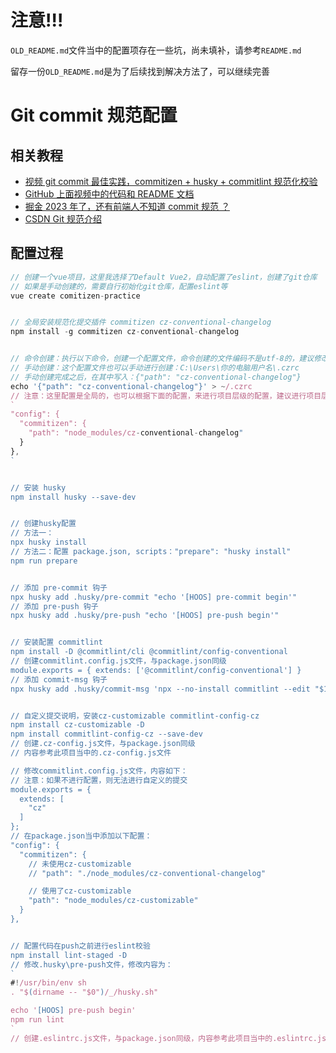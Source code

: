 # 注意!!!

`OLD_README.md`文件当中的配置项存在一些坑，尚未填补，请参考`README.md`

留存一份`OLD_README.md`是为了后续找到解决方法了，可以继续完善

# Git commit 规范配置

## 相关教程

- [视频 git commit 最佳实践，commitizen + husky + commitlint 规范化校验](https://www.bilibili.com/video/BV193411C7XE/?spm_id_from=333.337.search-card.all.click&vd_source=3284d439dd5569b325f17bd1d33a1739)
- [GitHub 上面视频中的代码和 README 文档](https://github.com/dev-zuo/commitizen-practice-demo)
- [掘金 2023 年了，还有前端人不知道 commit 规范 ？](https://juejin.cn/post/7212597327579037756#heading-13)
- [CSDN Git 规范介绍](https://blog.csdn.net/qq_39249422/article/details/122984620)

## 配置过程

```js
// 创建一个vue项目，这里我选择了Default Vue2，自动配置了eslint，创建了git仓库
// 如果是手动创建的，需要自行初始化git仓库，配置eslint等
vue create comitizen-practice


// 全局安装规范化提交插件 commitizen cz-conventional-changelog
npm install -g commitizen cz-conventional-changelog


// 命令创建：执行以下命令，创建一个配置文件，命令创建的文件编码不是utf-8的，建议修改为utf-8，但是不修改暂时也未出现报错
// 手动创建：这个配置文件也可以手动进行创建：C:\Users\你的电脑用户名\.czrc
// 手动创建完成之后，在其中写入：{"path": "cz-conventional-changelog"}
echo '{"path": "cz-conventional-changelog"}' > ~/.czrc
// 注意：这里配置是全局的，也可以根据下面的配置，来进行项目层级的配置，建议进行项目层级的配置
`
"config": {
  "commitizen": {
    "path": "node_modules/cz-conventional-changelog"
  }
},
`


// 安装 husky
npm install husky --save-dev


// 创建husky配置
// 方法一：
npx husky install
// 方法二：配置 package.json, scripts："prepare": "husky install"
npm run prepare


// 添加 pre-commit 钩子
npx husky add .husky/pre-commit "echo '[HOOS] pre-commit begin'"
// 添加 pre-push 钩子
npx husky add .husky/pre-push "echo '[HOOS] pre-push begin'"


// 安装配置 commitlint
npm install -D @commitlint/cli @commitlint/config-conventional
// 创建commitlint.config.js文件，与package.json同级
module.exports = { extends: ['@commitlint/config-conventional'] }
// 添加 commit-msg 钩子
npx husky add .husky/commit-msg 'npx --no-install commitlint --edit "$1"'


// 自定义提交说明，安装cz-customizable commitlint-config-cz
npm install cz-customizable -D
npm install commitlint-config-cz --save-dev
// 创建.cz-config.js文件，与package.json同级
// 内容参考此项目当中的.cz-config.js文件

// 修改commitlint.config.js文件，内容如下：
// 注意：如果不进行配置，则无法进行自定义的提交
module.exports = {
  extends: [
    "cz"
  ]
};
// 在package.json当中添加以下配置：
"config": {
  "commitizen": {
    // 未使用cz-customizable
    // "path": "./node_modules/cz-conventional-changelog"

    // 使用了cz-customizable
    "path": "node_modules/cz-customizable"
  }
},


// 配置代码在push之前进行eslint校验
npm install lint-staged -D
// 修改.husky\pre-push文件，修改内容为：
`
#!/usr/bin/env sh
. "$(dirname -- "$0")/_/husky.sh"

echo '[HOOS] pre-push begin'
npm run lint
`
// 创建.eslintrc.js文件，与package.json同级，内容参考此项目当中的.eslintrc.js文件
```
